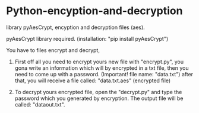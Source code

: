 # Python-encyption-and-decryption
library pyAesCrypt, encyption and decryption files (aes).

pyAesCrypt library required. (installation: "pip install pyAesCrypt")

You have to files encrypt and decrypt,

1. First off all you need to encrypt yours new file with "encrypt.py", you gona write an information which will by encrypted in a txt file, then you need to come up with a password. (Important! file name: "data.txt") after that, you will receive a file called: "data.txt.aes" (encrypted file)

2. To decrypt yours encrypted file, open the "decrypt.py" and type the password which you generated by encryption. The output file will be called: "dataout.txt".
